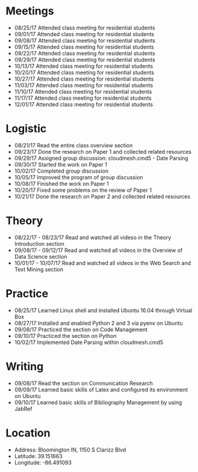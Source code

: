 # Meetings

* 08/25/17 Attended class meeting for residential students
* 09/01/17 Attended class meeting for residential students
* 09/08/17 Attended class meeting for residential students
* 09/15/17 Attended class meeting for residential students
* 09/22/17 Attended class meeting for residential students
* 09/29/17 Attended class meeting for residential students
* 10/13/17 Attended class meeting for residential students
* 10/20/17 Attended class meeting for residential students
* 10/27/17 Attended class meeting for residential students
* 11/03/17 Attended class meeting for residential students
* 11/10/17 Attended class meeting for residential students
* 11/17/17 Attended class meeting for residential students
* 12/01/17 Attended class meeting for residential students

# Logistic

* 08/21/17 Read the entire class overview section
* 09/23/17 Done the research on Paper 1 and collected related resources
* 09/29/17 Assigned group discussion: cloudmesh.cmd5 - Date Parsing
* 09/30/17 Started the work on Paper 1
* 10/02/17 Completed group discussion
* 10/05/17 Improved the program of group discussion
* 10/08/17 Finished the work on Paper 1
* 10/20/17 Fixed some problems on the review of Paper 1
* 10/21/17 Done the research on Paper 2 and collected related resources

# Theory

* 08/22/17 - 08/23/17 Read and watched all videso in the Theory Introduction section
* 09/08/17 - 09/12/17 Read and watched all videos in the Overview of Data Science section
* 10/01/17 - 10/07/17 Read and watched all videos in the Web Search and Text Mining section

# Practice

* 08/25/17 Learned Linux shell and installed Ubuntu 16.04 through Virtual Box
* 08/27/17 Installed and enabled Python 2 and 3 via pyenv on Ubuntu
* 09/08/17 Practiced the section on Code Management
* 09/10/17 Practiced the section on Python
* 10/02/17 Implemented Date Parsing within cloudmesh.cmd5

# Writing

* 09/08/17 Read the section on Communication Research
* 09/09/17 Learned basic skills of Latex and configured its environment on Ubuntu
* 09/10/17 Learned basic skills of Bibliography Management by using JabRef

# Location

* Address: Bloomington IN, 1150 S Clarizz Blvd
* Latitude: 39.151663
* Longitude: -86.491093
